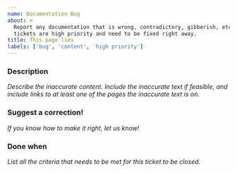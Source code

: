 ```yaml
---
name: Documentation Bug
about: >
  Report any documentation that is wrong, contradictory, gibberish, etc. These
  tickets are high priority and need to be fixed right away.
title: This page lies
labels: ['bug', 'content', 'high priority']
---
```


### Description

_Describe the inaccurate content. Include the inaccurate text if feasible, and
include links to at least one of the pages the inaccurate text is on._

### Suggest a correction!

_If you know how to make it right, let us know!_

### Done when

_List all the criteria that needs to be met for this ticket to be closed._
